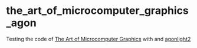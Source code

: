 # the_art_of_microcomputer_graphics_agon

Testing the code of [The Art of Microcomputer Graphics](http://www.computinghistory.org.uk/det/9772/The%20Art%20of%20Microcomputer%20Graphics%20for%20the%20BBC%20Micro%20/%20Electron/) with and [agonlight2](https://www.olimex.com/Products/Retro-Computers/AgonLight2/open-source-hardware)
